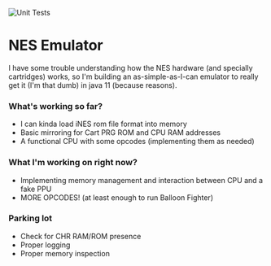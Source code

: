 ![Unit Tests](https://github.com/luizcavalcanti/nes-emulator/workflows/Unit%20Tests/badge.svg)

# NES Emulator

I have some trouble understanding how the NES hardware
(and specially cartridges) works, so I'm building an as-simple-as-I-can emulator to really get it (I'm that dumb)
in java 11 (because reasons).

### What's working so far?

- I can kinda load iNES rom file format into memory
- Basic mirroring for Cart PRG ROM and CPU RAM addresses
- A functional CPU with some opcodes (implementing them as needed)

### What I'm working on right now?

- Implementing memory management and interaction between CPU and a fake PPU
- MORE OPCODES! (at least enough to run Balloon Fighter)

### Parking lot

- Check for CHR RAM/ROM presence
- Proper logging
- Proper memory inspection
